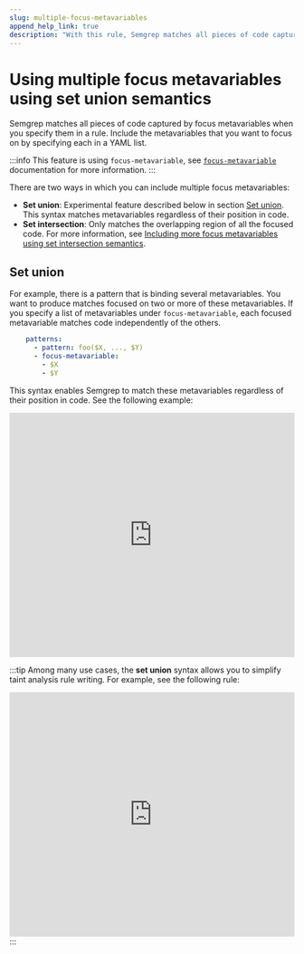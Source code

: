 ```yaml
---
slug: multiple-focus-metavariables
append_help_link: true
description: "With this rule, Semgrep matches all pieces of code captured by the focus metavariables."
---
```


# Using multiple focus metavariables using set union semantics

Semgrep matches all pieces of code captured by focus metavariables when you specify them in a rule. Include the metavariables that you want to focus on by specifying each in a YAML list. 

:::info
This feature is using `focus-metavariable`, see [`focus-metavariable`](/writing-rules/rule-syntax/#focus-metavariable) documentation for more information.
:::

There are two ways in which you can include multiple focus metavariables:

- **Set union**: Experimental feature described below in section [Set union](#set-union). This syntax matches metavariables regardless of their position in code.
- **Set intersection**: Only matches the overlapping region of all the focused code. For more information, see [Including more focus metavariables using set intersection semantics](/writing-rules/rule-syntax/#including-multiple-focus-metavariables-using-set-intersection-semantics).

## Set union

For example, there is a pattern that is binding several metavariables. You want to produce matches focused on two or more of these metavariables. If you specify a list of metavariables under `focus-metavariable`, each focused metavariable matches code independently of the others.

```yaml
    patterns:
      - pattern: foo($X, ..., $Y)
      - focus-metavariable: 
        - $X
        - $Y
```

This syntax enables Semgrep to match these metavariables regardless of their position in code. See the following example:

<iframe src="https://semgrep.dev/embed/editor?snippet=D602" border="0" frameBorder="0" width="100%" height="432"></iframe>

:::tip
Among many use cases, the **set union** syntax allows you to simplify taint analysis rule writing. For example, see the following rule:
<iframe src="https://semgrep.dev/embed/editor?snippet=w6Qx" border="0" frameBorder="0" width="100%" height="432"></iframe>
:::

<!-- Once this feature is no longer experimental, move the text under the ### `focus-metavariable` to docs/writing-rules/rule-syntax.md and change the # Using multiple focus metavariables header to level 4 (####) -->
